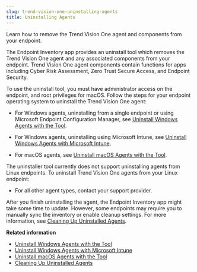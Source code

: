 ```yaml
---
slug: trend-vision-one-uninstalling-agents
title: Uninstalling Agents
---
```


Learn how to remove the Trend Vision One agent and components from your endpoint.

The Endpoint Inventory app provides an uninstall tool which removes the Trend Vision One agent and any associated components from your endpoint. Trend Vision One agent components contain functions for apps including Cyber Risk Assessment, Zero Trust Secure Access, and Endpoint Security.

To use the uninstall tool, you must have administrator access on the endpoint, and root privileges for macOS. Follow the steps for your endpoint operating system to uninstall the Trend Vision One agent:

- For Windows agents, uninstalling from a single endpoint or using Microsoft Endpoint Configuration Manager, see [Uninstall Windows Agents with the Tool](uninstall-windows-agents-tool.md).

- For Windows agents, uninstalling using Microsoft Intune, see [Uninstall Windows Agents with Microsoft Intune](uninstall-agents-intune.md).

- For macOS agents, see [Uninstall macOS Agents with the Tool](uninstall-macos-agents-tool.md).

The uninstaller tool currently does not support uninstalling agents from Linux endpoints. To uninstall Trend Vision One agents from your Linux endpoint:

- For all other agent types, contact your support provider.

After you finish uninstalling the agent, the Endpoint Inventory app might take some time to update. However, some endpoints may require you to manually sync the inventory or enable cleanup settings. For more information, see [Cleaning Up Uninstalled Agents](cleaning-up-uninstalled-agents.md).

**Related information**

- [Uninstall Windows Agents with the Tool](uninstall-windows-agents-tool.md "Use the uninstall tool to remove agents from Windows endpoints.")
- [Uninstall Windows Agents with Microsoft Intune](uninstall-agents-intune.md "Create a Microsoft Intune app to deploy the uninstall tool and remove the agent program for your endpoints.")
- [Uninstall macOS Agents with the Tool](uninstall-macos-agents-tool.md "Use the uninstall tool to remove agents from macOS endpoints.")
- [Cleaning Up Uninstalled Agents](cleaning-up-uninstalled-agents.md "Learn how to manually sync and remove endpoints from your Protection Managers after uninstalling the Trend Vision One agent.")
